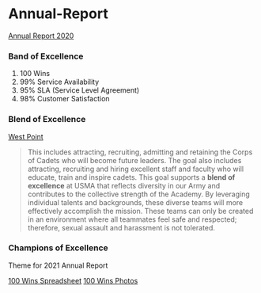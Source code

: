 # Annual-Report

[Annual Report 2020](https://www.uab.edu/it/annualreport/)

### Band of Excellence

1. 100 Wins
2. 99% Service Availability
3. 95% SLA (Service Level Agreement)
4. 98% Customer Satisfaction

### Blend of Excellence

[West Point](https://www.westpoint.edu/sites/default/files/pdfs/ABOUT/2017%20Commitment%20to%20Character%20and%20Excellence.pdf)

> This includes attracting, recruiting, admitting and retaining the Corps of Cadets who will become future leaders. The goal also includes attracting, recruiting and hiring excellent staff and faculty who will educate, train and inspire cadets. This goal supports a **blend of excellence** at USMA that reflects diversity in our Army and contributes to the collective strength of the Academy. By leveraging individual talents and backgrounds, these diverse teams will more effectively accomplish the mission. These teams can only be created in an environment where all teammates feel safe and respected; therefore, sexual assault and harassment is not tolerated. 

### Champions of Excellence
Theme for 2021 Annual Report


[100 Wins Spreadsheet](https://uab.app.box.com/s/opvbg4nisxzywjxhtux7ny9jm8rxrigm)
[100 Wins Photos](https://uab.app.box.com/folder/149943737349)

